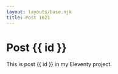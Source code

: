 ```yaml
---
layout: layouts/base.njk
title: Post 1621
---
```


# Post {{ id }}

This is post {{ id }} in my Eleventy project.
